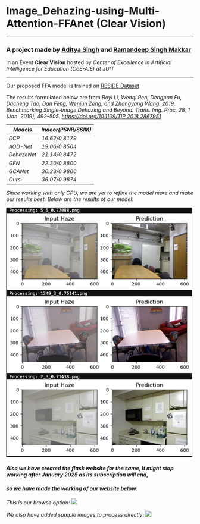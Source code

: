 # Image_Dehazing-using-Multi-Attention-FFAnet (Clear Vision)
 
---------------------------------------------------------------


<h3 class="heading_test">A project made by 
<a href="https://www.linkedin.com/in/aditsg26/" target="_blank" rel="noopener noreferrer">Aditya Singh</a> and 
<a href="https://www.linkedin.com/in/ramandeep-singh-makkar" target="_blank" rel="noopener noreferrer">Ramandeep Singh Makkar</a>
</h3> in an Event <b> Clear Vision</b> hosted by <i>Center of Excellence in Artificial Intelligence for Education (CoE-AIE) at JUIT</i>

---------------------------------------------------------------

Our proposed FFA model is trained on <a href="https://www.kaggle.com/datasets/balraj98/indoor-training-set-its-residestandard" target="_blank" rel="noopener noreferrer">RESIDE Dataset</a>

The results formulated below are from 
<i>Boyi Li, Wenqi Ren, Dengpan Fu, Dacheng Tao, Dan Feng, Wenjun Zeng, and Zhangyang Wang. 2019. Benchmarking Single-Image Dehazing and Beyond. Trans. Img. Proc. 28, 1 (Jan. 2019), 492–505. https://doi.org/10.1109/TIP.2018.2867951<i>

|Models|Indoor(PSNR/SSIM)|
|-|-|
|DCP|16.62/0.8179|
|AOD-Net|19.06/0.8504|
|DehazeNet|21.14/0.8472|
|GFN|22.30/0.8800|
|GCANet|30.23/0.9800|
|Ours|36.07/0.9874|

Since working with only CPU, we are yet to refine the model more and make our results best.
Below are the results of our model:

<img src="results/results.png" width=500px>

#### Also we have created the flask website for the same, It might stop working after January 2025 as its subscription will end,
#### so we have made the working of our website below:

This is our browse option:
<img src="results/browse.gif" name = "browse">

We also have added sample images to process directly:
<img src="results/sample.gif" name = "sample">
